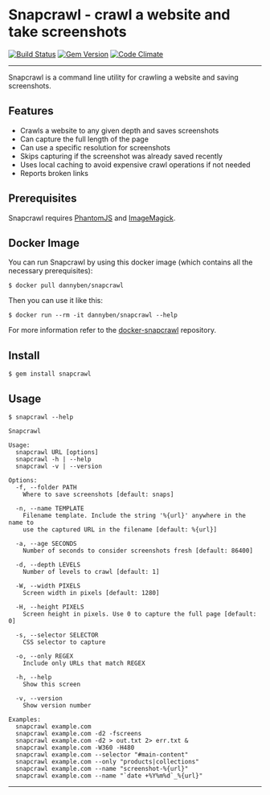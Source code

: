 Snapcrawl - crawl a website and take screenshots
==================================================

[![Build Status](https://travis-ci.com/DannyBen/snapcrawl.svg?branch=master)](https://travis-ci.com/DannyBen/snapcrawl)
[![Gem Version](https://badge.fury.io/rb/snapcrawl.svg)](http://badge.fury.io/rb/snapcrawl)
[![Code Climate](https://codeclimate.com/github/DannyBen/snapcrawl/badges/gpa.svg)](https://codeclimate.com/github/DannyBen/snapcrawl)

---

Snapcrawl is a command line utility for crawling a website and saving
screenshots. 


Features
--------------------------------------------------

- Crawls a website to any given depth and saves screenshots
- Can capture the full length of the page
- Can use a specific resolution for screenshots
- Skips capturing if the screenshot was already saved recently
- Uses local caching to avoid expensive crawl operations if not needed
- Reports broken links


Prerequisites
--------------------------------------------------

Snapcrawl requires [PhantomJS][1] and [ImageMagick][2].


Docker Image
--------------------------------------------------

You can run Snapcrawl by using this docker image (which contains all the
necessary prerequisites):

```
$ docker pull dannyben/snapcrawl
```

Then you can use it like this:

```
$ docker run --rm -it dannyben/snapcrawl --help
```

For more information refer to the [docker-snapcrawl][3] repository.


Install
--------------------------------------------------

```
$ gem install snapcrawl
```


Usage
--------------------------------------------------

```
$ snapcrawl --help

Snapcrawl

Usage:
  snapcrawl URL [options]
  snapcrawl -h | --help 
  snapcrawl -v | --version

Options:
  -f, --folder PATH
    Where to save screenshots [default: snaps]

  -n, --name TEMPLATE
    Filename template. Include the string '%{url}' anywhere in the name to 
    use the captured URL in the filename [default: %{url}]

  -a, --age SECONDS
    Number of seconds to consider screenshots fresh [default: 86400]

  -d, --depth LEVELS
    Number of levels to crawl [default: 1]

  -W, --width PIXELS
    Screen width in pixels [default: 1280]

  -H, --height PIXELS
    Screen height in pixels. Use 0 to capture the full page [default: 0]

  -s, --selector SELECTOR
    CSS selector to capture

  -o, --only REGEX
    Include only URLs that match REGEX

  -h, --help
    Show this screen

  -v, --version
    Show version number

Examples:
  snapcrawl example.com
  snapcrawl example.com -d2 -fscreens
  snapcrawl example.com -d2 > out.txt 2> err.txt &
  snapcrawl example.com -W360 -H480
  snapcrawl example.com --selector "#main-content"
  snapcrawl example.com --only "products|collections"
  snapcrawl example.com --name "screenshot-%{url}"
  snapcrawl example.com --name "`date +%Y%m%d`_%{url}"
```

---

[1]: http://phantomjs.org/download.html
[2]: https://imagemagick.org/script/download.php
[3]: https://github.com/DannyBen/docker-snapcrawl


